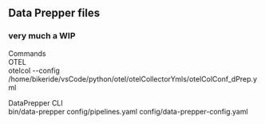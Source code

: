 ## Data Prepper files

### very much a WIP

Commands  
OTEL  
otelcol --config /home/bikeride/vsCode/python/otel/otelCollectorYmls/otelColConf_dPrep.yml 

DataPrepper CLI  
bin/data-prepper config/pipelines.yaml config/data-prepper-config.yaml
